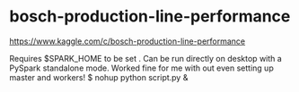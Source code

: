 # bosch-production-line-performance
https://www.kaggle.com/c/bosch-production-line-performance

Requires $SPARK_HOME to be set . Can be run directly on desktop with a PySpark standalone mode. Worked fine for me with out even setting up master and workers! 
$ nohup python script.py &
